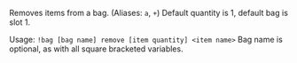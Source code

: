 Removes items from a bag. (Aliases: `a`, `+`)
Default quantity is 1, default bag is slot 1.

Usage: `!bag [bag name] remove [item quantity] <item name>`
Bag name is optional, as with all square bracketed variables.
